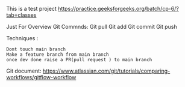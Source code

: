 This is a test project 
https://practice.geeksforgeeks.org/batch/cp-6/?tab=classes

Just For Overview
Git Commnds:
   Git pull
   <changes>
   Git add
   Git commit
   Git push 

Techniques :

    Dont touch main branch 
    Make a feature branch from main branch 
    once dev done raise a PR(pull request ) to main branch
 
 Git document:
https://www.atlassian.com/git/tutorials/comparing-workflows/gitflow-workflow
